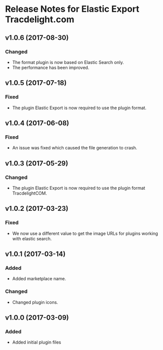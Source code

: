 # Release Notes for Elastic Export Tracdelight.com

## v1.0.6 (2017-08-30)

### Changed 
- The format plugin is now based on Elastic Search only.
- The performance has been improved.

## v1.0.5 (2017-07-18)

### Fixed
- The plugin Elastic Export is now required to use the plugin format.

## v1.0.4 (2017-06-08)

### Fixed
- An issue was fixed which caused the file generation to crash.

## v1.0.3 (2017-05-29)

### Changed
- The plugin Elastic Export is now required to use the plugin format TracdelightCOM.

## v1.0.2 (2017-03-23)

### Fixed
- We now use a different value to get the image URLs for plugins working with elastic search.

## v1.0.1 (2017-03-14)

### Added
- Added marketplace name.

### Changed
- Changed plugin icons.

## v1.0.0 (2017-03-09)
 
### Added
- Added initial plugin files
